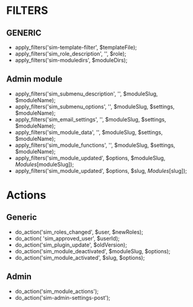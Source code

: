 # FILTERS
## GENERIC
- apply_filters('sim-template-filter', $templateFile);
- apply_filters('sim_role_description', '', $role);
- apply_filters('sim-moduledirs', $moduleDirs);

## Admin module
- apply_filters('sim_submenu_description', '', $moduleSlug, $moduleName);
- apply_filters('sim_submenu_options', '', $moduleSlug, $settings, $moduleName);
- apply_filters('sim_email_settings', '', $moduleSlug, $settings, $moduleName);
- apply_filters('sim_module_data', '', $moduleSlug, $settings, $moduleName);
- apply_filters('sim_module_functions', '', $moduleSlug, $settings, $moduleName);
- apply_filters('sim_module_updated', $options, $moduleSlug, $Modules[$moduleSlug]);
- apply_filters('sim_module_updated', $options, $slug, $Modules[$slug]);

# Actions
## Generic
- do_action('sim_roles_changed', $user, $newRoles);
- do_action( 'sim_approved_user', $userId);
- do_action('sim_plugin_update', $oldVersion);
- do_action('sim_module_deactivated', $moduleSlug, $options);
- do_action('sim_module_activated', $slug, $options);

## Admin
- do_action('sim_module_actions');
- do_action('sim-admin-settings-post');